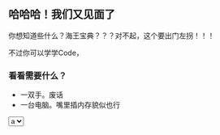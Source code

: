 ## 哈哈哈！我们又见面了

你想知道些什么？海王宝典？？？对不起，这个要出门左拐！！！

不过你可以学学Code，

### 看看需要什么？

- 一双手。废话
- 一台电脑。嘴里插内存貌似也行

<select>
  <option>a</option>
  <option>b</option>
  <option>c</option>
  <option>d</option>
  <option>e</option>
</select>



<script>
  alert("Hello World")
</script>
